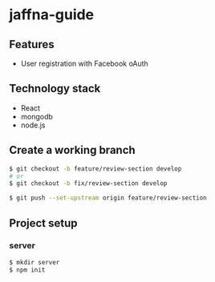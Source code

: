 # jaffna-guide

## Features

* User registration with Facebook oAuth

## Technology stack

* React
* mongodb
* node.js

## Create a working branch

```sh
$ git checkout -b feature/review-section develop
# or
$ git checkout -b fix/review-section develop

$ git push --set-upstream origin feature/review-section
```

## Project setup

### server

```sh
$ mkdir server
$ npm init
```
